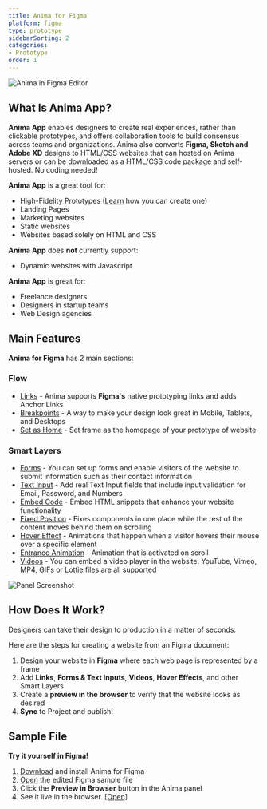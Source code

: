 ```yaml
---
title: Anima for Figma
platform: figma
type: prototype
sidebarSorting: 2
categories: 
- Prototype
order: 1
---
```

![Anima in Figma Editor](https://p46.f4.n0.cdn.getcloudapp.com/items/5zuXXKB5/Getting%20Started%3ACover%402x.png?v=53736f40b56d8679cbcc4cc57882196c)

## What Is Anima App?

**Anima App** enables designers to create real experiences, rather than clickable prototypes, and offers collaboration tools to build consensus across teams and organizations. Anima also converts **Figma, Sketch and Adobe XD** designs to HTML/CSS websites that can hosted on Anima servers or can be downloaded as a HTML/CSS code package and self-hosted. No coding needed!

 
**Anima App** is a great tool for:

 * High-Fidelity Prototypes ([Learn](/v3/figma/getting-started/sample.html) how you can create one)
 * Landing Pages
 * Marketing websites
 * Static websites
 * Websites based solely on HTML and CSS

**Anima App** does **not** currently support:

* Dynamic websites with Javascript

**Anima App** is great for:

 * Freelance designers
 * Designers in startup teams
 * Web Design agencies



## Main Features

**Anima for Figma** has 2 main sections:

### **Flow** 
-  [Links](/v3/figma/prototype/flow.html#Links) - Anima supports **Figma's** native prototyping links and adds Anchor Links
-  [Breakpoints](/v3/figma/prototype/flow.html#Breakpoints) - A way to make your design look great in Mobile, Tablets, and Desktops
-  [Set as Home](/v3/figma/prototype/flow.html#Set-as-Home) - Set frame as the homepage of your prototype of website
  
### **Smart Layers**
- [Forms](/v3/figma/prototype/forms.html) - You can set up forms and enable visitors of the website to submit information such as their contact information
- [Text Input](/v3/figma/prototype/forms.html) - Add real Text Input fields that include input validation for Email, Password, and Numbers
- [Embed Code](/v3/figma/prototype/embed-code.html) - Embed HTML snippets that enhance your website functionality
- [Fixed Position](/v3/figma/prototype/fixed-position.html) - Fixes components in one place while the rest of the content moves behind them on scrolling
- [Hover Effect](/v3/figma/prototype/hover.html) - Animations that happen when a visitor hovers their mouse over a specific element
- [Entrance Animation](/v3/figma/prototype/entrance-animation.html) - Animation that is activated on scroll
- [Videos](/v3/figma/prototype/videos.html) - You can embed a video player in the website. YouTube, Vimeo, MP4, GIFs or [Lottie](https://lottiefiles.com/) files are all supported

![Panel Screenshot](https://p46.f4.n0.cdn.getcloudapp.com/items/nOue8vZp/Getting%20Started%3APanel%20shot%402x.png?v=8d7061a28cdb6e41384b5de9c78aec23 "Anima Flow and Smart Layer features" )


## How Does It Work?

Designers can take their design to production in a matter of seconds.

Here are the steps for creating a website from an Figma document:

1. Design your website in **Figma** where each web page is represented by a frame
2. Add **Links**, **Forms & Text Inputs**, **Videos**, **Hover Effects**, and other Smart Layers
3. Create a **preview in the browser** to verify that the website looks as desired
4. **Sync** to Project and publish!

## Sample File

**Try it yourself in Figma!**

1. [Download](https://www.figma.com/community/plugin/857346721138427857/Anima) and install Anima for Figma
2. [Open](https://www.figma.com/file/TPUlBmZ506O4rMBcKgAcEc/Miss-Cupcake-Prototype?node-id=0%3A1) the edited Figma sample file
3. Click the **Preview in Browser** button in the Anima panel
4. See it live in the browser. [[Open]](https://miss-cupcake.animaapp.io/)

